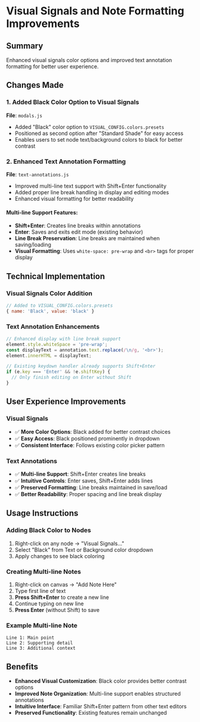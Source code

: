 # Visual Signals and Note Formatting Improvements

## Summary
Enhanced visual signals color options and improved text annotation formatting for better user experience.

## Changes Made

### 1. Added Black Color Option to Visual Signals
**File**: `modals.js`
- Added "Black" color option to `VISUAL_CONFIG.colors.presets`
- Positioned as second option after "Standard Shade" for easy access
- Enables users to set node text/background colors to black for better contrast

### 2. Enhanced Text Annotation Formatting
**File**: `text-annotations.js`
- Improved multi-line text support with Shift+Enter functionality
- Added proper line break handling in display and editing modes
- Enhanced visual formatting for better readability

#### Multi-line Support Features:
- **Shift+Enter**: Creates line breaks within annotations
- **Enter**: Saves and exits edit mode (existing behavior)
- **Line Break Preservation**: Line breaks are maintained when saving/loading
- **Visual Formatting**: Uses `white-space: pre-wrap` and `<br>` tags for proper display

## Technical Implementation

### Visual Signals Color Addition
```javascript
// Added to VISUAL_CONFIG.colors.presets
{ name: 'Black', value: 'black' }
```

### Text Annotation Enhancements
```javascript
// Enhanced display with line break support
element.style.whiteSpace = 'pre-wrap';
const displayText = annotation.text.replace(/\n/g, '<br>');
element.innerHTML = displayText;

// Existing keydown handler already supports Shift+Enter
if (e.key === 'Enter' && !e.shiftKey) {
  // Only finish editing on Enter without Shift
}
```

## User Experience Improvements

### Visual Signals
- ✅ **More Color Options**: Black added for better contrast choices
- ✅ **Easy Access**: Black positioned prominently in dropdown
- ✅ **Consistent Interface**: Follows existing color picker pattern

### Text Annotations
- ✅ **Multi-line Support**: Shift+Enter creates line breaks
- ✅ **Intuitive Controls**: Enter saves, Shift+Enter adds lines
- ✅ **Preserved Formatting**: Line breaks maintained in save/load
- ✅ **Better Readability**: Proper spacing and line break display

## Usage Instructions

### Adding Black Color to Nodes
1. Right-click on any node → "Visual Signals..."
2. Select "Black" from Text or Background color dropdown
3. Apply changes to see black coloring

### Creating Multi-line Notes
1. Right-click on canvas → "Add Note Here"
2. Type first line of text
3. **Press Shift+Enter** to create a new line
4. Continue typing on new line
5. **Press Enter** (without Shift) to save

### Example Multi-line Note
```
Line 1: Main point
Line 2: Supporting detail
Line 3: Additional context
```

## Benefits
- **Enhanced Visual Customization**: Black color provides better contrast options
- **Improved Note Organization**: Multi-line support enables structured annotations
- **Intuitive Interface**: Familiar Shift+Enter pattern from other text editors
- **Preserved Functionality**: Existing features remain unchanged
